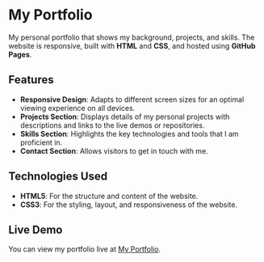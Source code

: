 # My Portfolio

My personal portfolio that shows my background, projects, and skills. The website is responsive, built with **HTML** and **CSS**, and hosted using **GitHub Pages**.

## Features

- **Responsive Design**: Adapts to different screen sizes for an optimal viewing experience on all devices.
- **Projects Section**: Displays details of my personal projects with descriptions and links to the live demos or repositories.
- **Skills Section**: Highlights the key technologies and tools that I am proficient in.
- **Contact Section**: Allows visitors to get in touch with me.

## Technologies Used

- **HTML5**: For the structure and content of the website.
- **CSS3**: For the styling, layout, and responsiveness of the website.

## Live Demo

You can view my portfolio live at [My Portfolio](https://louisecalix.github.io/).
